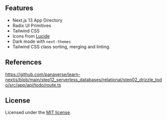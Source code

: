 ## Features

- Next.js 13 App Directory
- Radix UI Primitives
- Tailwind CSS
- Icons from [Lucide](https://lucide.dev)
- Dark mode with `next-themes`
- Tailwind CSS class sorting, merging and linting.

## References

https://github.com/panaverse/learn-nextjs/blob/main/step12_serverless_databases/relational/step02_drizzle_todo/src/app/api/todo/route.ts

## License

Licensed under the [MIT license](https://github.com/shadcn/ui/blob/main/LICENSE.md).
